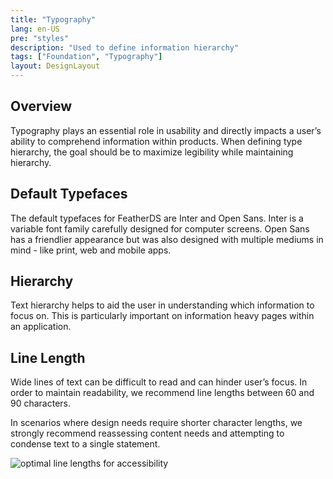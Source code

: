 ```yaml
---
title: "Typography"
lang: en-US
pre: "styles"
description: "Used to define information hierarchy"
tags: ["Foundation", "Typography"]
layout: DesignLayout
---
```


## Overview

Typography plays an essential role in usability and directly impacts a user’s ability to comprehend information within products. When defining type hierarchy, the goal should be to maximize legibility while maintaining hierarchy.

## Default Typefaces

The default typefaces for FeatherDS are Inter and Open Sans. Inter is a variable font family carefully designed for computer screens. Open Sans has a friendlier appearance but was also designed with multiple mediums in mind - like print, web and mobile apps.

## Hierarchy

Text hierarchy helps to aid the user in understanding which information to focus on. This is particularly important on information heavy pages within an application.

<Typography-Styles/>

## Line Length

Wide lines of text can be difficult to read and can hinder user’s focus. In order to maintain readability, we recommend line lengths between 60 and 90 characters.

In scenarios where design needs require shorter character lengths, we strongly recommend reassessing content needs and attempting to condense text to a single statement.

<img :src="$withBase('/assets/foundation/styles/LineLength.png')" alt="optimal line lengths for accessibility" />
